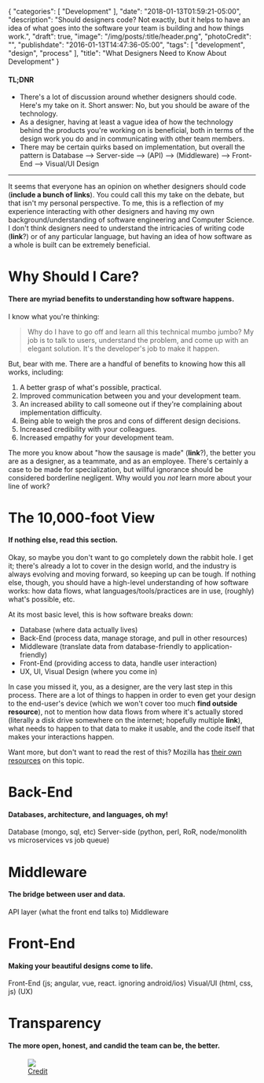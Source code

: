 {
   "categories": [
      "Development"
   ],
   "date": "2018-01-13T01:59:21-05:00",
   "description": "Should designers code? Not exactly, but it helps to have an idea of what goes into the software your team is building and how things work.",
   "draft": true,
   "image": "/img/posts/:title/header.png",
   "photoCredit": "",
   "publishdate": "2016-01-13T14:47:36-05:00",
   "tags": [
      "development",
      "design",
      "process"
   ],
   "title": "What Designers Need to Know About Development"
}

<div class="tldnr">
  <h4>TL;DNR</h4>
  <ul>
    <li>There's a lot of discussion around whether designers should code. Here's my take on it. Short answer: No, but you should be aware of the technology.</li>
    <li>As a designer, having at least a vague idea of how the technology behind the products you're working on is beneficial, both in terms of the design work you do and in communicating with other team members.</li>
    <li>There may be certain quirks based on implementation, but overall the pattern is Database --> Server-side --> (API) --> (Middleware) --> Front-End --> Visual/UI Design</li>
  </ul>
</div>

---

It seems that everyone has an opinion on whether designers should code (**include a bunch of links**). You could call this my take on the debate, but that isn't my personal perspective. To me, this is a reflection of my experience interacting with other designers and having my own background/understanding of software engineering and Computer Science. I don't think designers need to understand the intricacies of writing code (**link**?) or of any particular language, but having an idea of how software as a whole is built can be extremely beneficial.

# Why Should I Care? <a name="why" href="#why"><i class="ion-link"></i></a>
#### There are myriad benefits to understanding how software happens.

I know what you're thinking:
<blockquote>
Why do I have to go off and learn all this technical mumbo jumbo? My job is to talk to users, understand the problem, and come up with an elegant solution. It's the developer's job to make it happen.
</blockquote>
But, bear with me. There are a handful of benefits to knowing how this all works, including:

1. A better grasp of what's possible, practical.
2. Improved communication between you and your development team.
3. An increased ability to call someone out if they're complaining about implementation difficulty.
4. Being able to weigh the pros and cons of different design decisions.
5. Increased credibility with your colleagues.
6. Increased empathy for your development team.

The more you know about "how the sausage is made" (**link**?), the better you are as a designer, as a teammate, and as an employee. There's certainly a case to be made for specialization, but willful ignorance should be considered borderline negligent. Why would you _not_ learn more about your line of work?

# The 10,000-foot View <a name="overview" href="#overview"><i class="ion-link"></i></a>
#### If nothing else, read this section.

Okay, so maybe you don't want to go completely down the rabbit hole. I get it; there's already a lot to cover in the design world, and the industry is always evolving and moving forward, so keeping up can be tough. If nothing else, though, you should have a high-level understanding of how software works: how data flows, what languages/tools/practices are in use, (roughly) what's possible, etc.

At its most basic level, this is how software breaks down:

* Database (where data actually lives)
* Back-End (process data, manage storage, and pull in other resources)
* Middleware (translate data from database-friendly to application-friendly)
* Front-End (providing access to data, handle user interaction)
* UX, UI, Visual Design (where you come in)

In case you missed it, you, as a designer, are the very last step in this process. There are a lot of things to happen in order to even get your design to the end-user's device (which we won't cover too much **find outside resource**), not to mention how data flows from where it's actually stored (literally a disk drive somewhere on the internet; hopefully multiple **link**), what needs to happen to that data to make it usable, and the code itself that makes your interactions happen.

Want more, but don't want to read the rest of this? Mozilla has [their own resources](https://developer.mozilla.org/en-US/docs/Learn/Getting_started_with_the_web) on this topic.

# Back-End <a name="backend" href="#backend"><i class="ion-link"></i></a>
#### Databases, architecture, and languages, oh my!

Database (mongo, sql, etc)
Server-side (python, perl, RoR, node/monolith vs microservices vs job queue)


# Middleware <a name="middleware" href="#middleware"><i class="ion-link"></i></a>
#### The bridge between user and data.

API layer (what the front end talks to)
Middleware


# Front-End <a name="frontend" href="#frontend"><i class="ion-link"></i></a>
#### Making your beautiful designs come to life.


Front-End (js; angular, vue, react. ignoring android/ios)
Visual/UI (html, css, js)
(UX)

# Transparency <a name="transparency" href="#transparency"><i class="ion-link"></i></a>
#### The more open, honest, and candid the team can be, the better.

<figure>
<img src="https://media.giphy.com/media/3osxYamKD88c6pXdfO/giphy.gif" />
<figcaption><a href="https://giphy.com/gifs/season-3-money-unicorn-3osxYamKD88c6pXdfO/">Credit</a></figcaption>
</figure>

